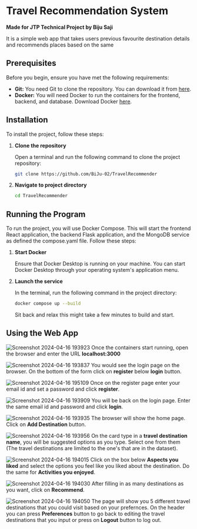 # Travel Recommendation System
**Made for JTP Technical Project by Biju Saji**

It is a simple web app that takes users previous favourite destination details and recommends places based on the same

## Prerequisites

Before you begin, ensure you have met the following requirements:
- **Git:** You need Git to clone the repository. You can download it from [here](https://git-scm.com/downloads).
- **Docker:** You will need Docker to run the containers for the frontend, backend, and database. Download Docker [here](https://docs.docker.com/engine/install/).

## Installation

To install the project, follow these steps:

1. **Clone the repository**

   Open a terminal and run the following command to clone the project repository:

   ```bash
   git clone https://github.com/BiJu-02/TravelRecommender
   ```

2. **Navigate to project directory**

    ```bash
    cd TravelRecommender
    ```


## Running the Program

To run the project, you will use Docker Compose. This will start the frontend React application, the backend Flask application, and the MongoDB service as defined the compose.yaml file. Follow these steps:

1. **Start Docker**

    Ensure that Docker Desktop is running on your machine. You can start Docker Desktop through your operating system's application menu.

2. **Launch the service**

    In the terminal, run the following command in the project directory:

    ```bash
    docker compose up --build
    ```
    Sit back and relax this might take a few minutes to build and start.

## Using the Web App


![Screenshot 2024-04-16 193923](https://github.com/BiJu-02/TravelRecommender/assets/67651024/830fa900-a4f4-4476-9497-be52cf50fa97)
    Once the containers start running, open the browser and enter the URL **localhost:3000**

![Screenshot 2024-04-16 193837](https://github.com/BiJu-02/TravelRecommender/assets/67651024/755a1143-d9b0-4103-85ad-00777c37cd49)
    You would see the login page on the browser. On the bottom of the form click on **register** below **login** button.
    
![Screenshot 2024-04-16 195109](https://github.com/BiJu-02/TravelRecommender/assets/67651024/a19cb485-2b79-43f8-b855-d22f84ab3caf)
    Once on the register page enter your email id and set a password and click **register**.
    
![Screenshot 2024-04-16 193909](https://github.com/BiJu-02/TravelRecommender/assets/67651024/f6a5eb19-202d-4424-ba00-19561bab71f7)
    You will be back on the login page. Enter the same email id and password and click **login**.

![Screenshot 2024-04-16 193935](https://github.com/BiJu-02/TravelRecommender/assets/67651024/af89f180-77cf-4661-86c8-8f0ac95ededb)
    The browser will show the home page. Click on **Add Destination** button.
    
![Screenshot 2024-04-16 193956](https://github.com/BiJu-02/TravelRecommender/assets/67651024/f69cb428-7ec7-4b04-a194-630a3ab1298c)
    On the card type in a **travel destination name**, you will be suggested options as you type. Select one from them (The travel destinations are limited to the one's that are in the dataset).

![Screenshot 2024-04-16 194015](https://github.com/BiJu-02/TravelRecommender/assets/67651024/1e4414e3-48a0-4eb7-86d2-215048e50822)
    Click on the box below **Aspects you liked** and select the options you feel like you liked about the destination. Do the same for **Activities you enjoyed**.
    
![Screenshot 2024-04-16 194030](https://github.com/BiJu-02/TravelRecommender/assets/67651024/98be7f12-9016-4f3f-adaa-a67b5d99c65c)
    After filling in as many destinations as you want, click on **Recommend**.

![Screenshot 2024-04-16 194050](https://github.com/BiJu-02/TravelRecommender/assets/67651024/b36cc93d-fdc6-498d-8eb1-e802210536b5)
The page will show you 5 different travel destinations that you could visit based on your prefernces. On the header you can press **Preferences** button to go back to editing the travel destinations that you input or press on **Logout** button to log out.


